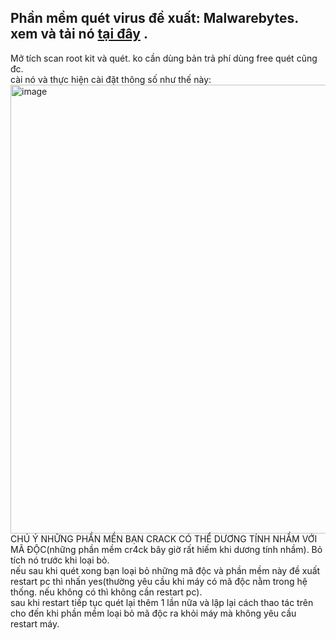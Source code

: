 ## Phần mềm quét virus đề xuất: Malwarebytes. xem và tải nó [tại đây](https://www.malwarebytes.com/) .
Mở tích scan root kit và quét. ko cần dùng bản trả phí dùng free quét cũng đc.
<br>
cài nó và thực hiện cài đặt thông số như thế này:
<img width="1889" height="718" alt="image" src="https://github.com/user-attachments/assets/fe20cc41-7108-4204-b0ef-e45c0a9f06b3" />
<br>
CHÚ Ý NHỮNG PHẦN MỀN BẠN CRACK CÓ THỂ DƯƠNG TÍNH NHẦM VỚI MÃ ĐỘC(những phần mềm cr4ck bây giờ rất hiếm khi dương tính nhầm). Bỏ tích nó trước khi loại bỏ.
<br>
nếu sau khi quét xong bạn loại bỏ những mã độc và phần mềm này đề xuất restart pc thì nhấn yes(thường yêu cầu khi máy có mã độc nằm trong hệ thống. nếu không có thì không cần restart pc).
<br>
sau khi restart tiếp tục quét lại thêm 1 lần nữa và lập lại cách thao tác trên cho đến khi phần mềm loại bỏ mã độc ra khỏi máy mà không yêu cầu restart máy.
